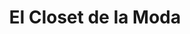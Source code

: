 ---
title: "El Closet de la Moda"
url: /ciudad-autonoma-de-buenos-aires/el-closet-de-la-moda/
shop: Kleidung
---